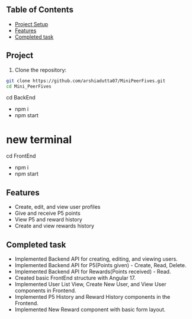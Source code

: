 ## Table of Contents
- [Project Setup](#project)
- [Features](#features)
- [Completed task](#completed_task)

## Project
1. Clone the repository:

```bash
git clone https://github.com/arshiadutta07/MiniPeerFives.git
cd Mini_PeerFives
```


cd BackEnd
- npm i
- npm start

# new terminal

cd FrontEnd
- npm i
- npm start

## Features
- Create, edit, and view user profiles
- Give and receive P5 points
- View P5 and reward history
- Create and view rewards history

## Completed task
- Implemented Backend API for creating, editing, and viewing users.
- Implemented Backend API for P5(Points given) - Create, Read, Delete.
- Implemented Backend API for Rewards(Points received) - Read.
- Created basic FrontEnd structure with Angular 17.
- Implemented User List View, Create New User, and View User components in Frontend.
- Implemented P5 History and Reward History components in the Frontend.
- Implemented New Reward component with basic form layout.
